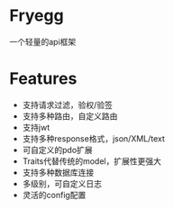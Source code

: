 # Fryegg
一个轻量的api框架

# Features
* 支持请求过滤，验权/验签  
* 支持多种路由，自定义路由  
* 支持jwt  
* 支持多种response格式，json/XML/text  
* 可自定义的pdo扩展  
* Traits代替传统的model，扩展性更强大  
* 支持多种数据库连接  
* 多级别，可自定义日志  
* 灵活的config配置  
